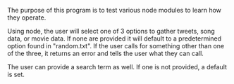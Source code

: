 The purpose of this program is to test various node modules to learn how they operate.

Using node, the user will select one of 3 options to gather tweets, song data, or movie data. If none are provided it will default to a predetermined option found in "random.txt". If the user calls for something other than one of the three, it returns an error and tells the user what they can call.

The user can provide a search term as well. If one is not provided, a default is set.